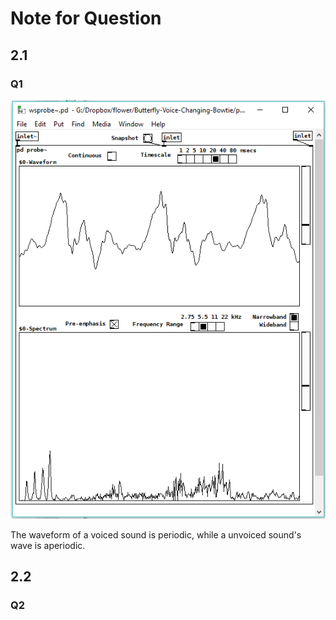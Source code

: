 # Note for Question

## 2.1

### Q1

![Screenshort of the waveform and the spectrum of voiced sound](img\Q1-Screenshot-Voiced-Sound(2).png?raw=true "Optional Title")

The waveform of a  voiced sound is periodic, while a unvoiced sound's wave is aperiodic.

## 2.2

### Q2

